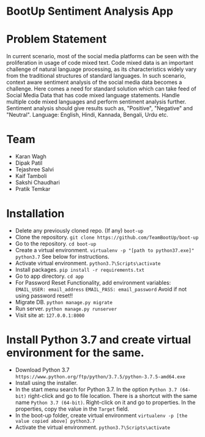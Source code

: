 # BootUp Sentiment Analysis App


# Problem Statement
In current scenario, most of the social media platforms can be seen with the proliferation in usage of code mixed text. Code mixed data is an important challenge of natural language processing, as its characteristics widely vary from the traditional structures of standard languages. In such scenario, context aware sentiment analysis of the social media data becomes a challenge. Here comes a need for standard solution which can take feed of Social Media Data that has code mixed language statements. Handle multiple code mixed languages and perform sentiment analysis further. Sentiment analysis should give results such as, "Positive", "Negative" and "Neutral". Language: English, Hindi, Kannada, Bengali, Urdu etc.

# Team
* Karan Wagh
* Dipak Patil
* Tejashree Salvi
* Kaif Tamboli
* Sakshi Chaudhari
* Pratik Temkar

# Installation
* Delete any previously cloned repo. (If any)
	`boot-up`
* Clone the repository.
    `git clone https://github.com/TeamBootUp/boot-up`
* Go to the repository.
	`cd boot-up`
* Create a virtual environment.
	`virtualenv -p "[path to python37.exe]" python3.7`
	See below for instructions.
* Activate virtual environment.
	`python3.7\Scripts\activate`
* Install packages.
	`pip install -r requirements.txt`
* Go to app directory.
    `cd app`
* For Password Reset Functionality, add environment variables:
	`EMAIL_USER: email_address`
	`EMAIL_PASS: email_password`
	Avoid if not using password reset!!
* Migrate DB.
	`python manage.py migrate`
* Run server.
	`python manage.py runserver`
* Visit site at:
	`127.0.0.1:8000`

# Install Python 3.7 and create virtual environment for the same.
* Download Python 3.7 
	`https://www.python.org/ftp/python/3.7.5/python-3.7.5-amd64.exe`
* Install using the installer.
* In the start menu search for Python 3.7. In the option `Python 3.7 (64-bit)` right-click and go to file location. There is a shortcut with the same name `Python 3.7 (64-bit)`. Right-click on it and go to properties. In the properties, copy the value in the `Target` field.
* In the boot-up folder, create virtual environment
	`virtualenv -p [the value copied above] python3.7`
* Activate the virtual environment.
	`python3.7\Scripts\activate`

	